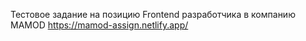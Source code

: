 Тестовое задание на позицию Frontend разработчика в компанию MAMOD
https://mamod-assign.netlify.app/
